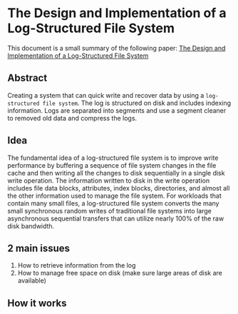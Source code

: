 # The Design and Implementation of a Log-Structured File System

This document is a small summary of the following paper:
[The Design and Implementation of a Log-Structured File System](https://people.eecs.berkeley.edu/~brewer/cs262/LFS.pdf)

## Abstract

Creating a system that can quick write and recover data by using a
`log-structured file system`. The log is structured on disk and includes
indexing information. Logs are separated into segments and use a segment
cleaner to removed old data and compress the logs.

## Idea

The fundamental idea of a log-structured file system is to improve write
performance by buffering a sequence of file system changes in the file cache
and then writing all the changes to disk sequentially in a single disk write
operation. The information written to disk in the write operation includes
file data blocks, attributes, index blocks, directories, and almost all the
other information used to manage the file system. For workloads that contain
many small files, a log-structured file system converts the many small
synchronous random writes of traditional file systems into large asynchronous
sequential transfers that can utilize nearly 100% of the raw disk bandwidth.

## 2 main issues

1. How to retrieve information from the log
2. How to manage free space on disk (make sure large areas of disk are available)

## How it works